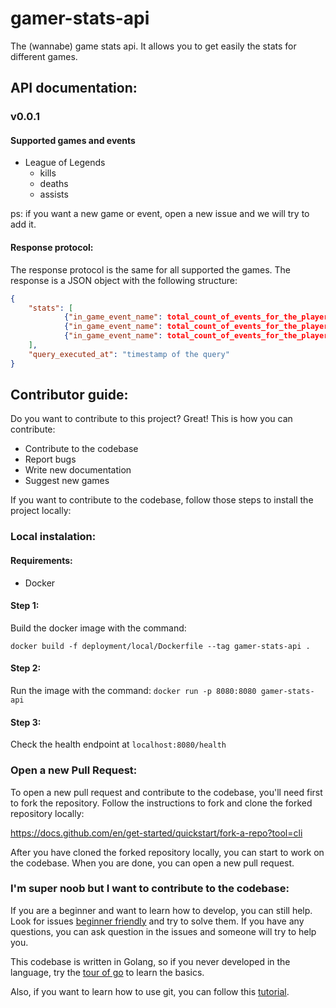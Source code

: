 # gamer-stats-api
The (wannabe) game stats api. It allows you to get easily the stats for different games.

## API documentation:

### v0.0.1

#### Supported games and events
- League of Legends
  - kills
  - deaths
  - assists

ps: if you want a new game or event, open a new issue and we will try to add it.

#### Response protocol:
The response protocol is the same for all supported the games. The response is a JSON object with the following structure:

```json
{  
    "stats": [
            {"in_game_event_name": total_count_of_events_for_the_player},
            {"in_game_event_name": total_count_of_events_for_the_player},
            {"in_game_event_name": total_count_of_events_for_the_player}
    ],
    "query_executed_at": "timestamp of the query"
}
```

## Contributor guide:
Do you want to contribute to this project? Great! This is how you can contribute:

- Contribute to the codebase
- Report bugs
- Write new documentation
- Suggest new games

If you want to contribute to the codebase, follow those steps to install the project locally:
### Local instalation:

#### Requirements:

- Docker


#### Step 1:

Build the docker image with the command:

`docker build -f deployment/local/Dockerfile --tag gamer-stats-api .`

#### Step 2:

Run the image with the command:
`docker run -p 8080:8080 gamer-stats-api`

#### Step 3:

Check the health endpoint at `localhost:8080/health` 

### Open a new Pull Request:
To open a new pull request and contribute to the codebase, you'll need first to fork the repository. Follow the instructions to fork and clone the forked repository locally:

https://docs.github.com/en/get-started/quickstart/fork-a-repo?tool=cli

After you have cloned the forked repository locally, you can start to work on the codebase. When you are done, you can open a new pull request.

### I'm super noob but I want to contribute to the codebase:
If you are a beginner and want to learn how to develop, you can still help. Look for issues [beginner friendly](https://github.com/dct-tournaments/gamer-stats-api/labels/beginner%20friendly) and try to solve them. If you have any questions, you can ask question in the issues and someone will try to help  you. 

This codebase is written in Golang, so if you never developed in the language, try the [tour of go](https://tour.golang.org/welcome/1) to learn the basics.

Also, if you want to learn how to use git, you can follow this [tutorial](https://learngitbranching.js.org/).
